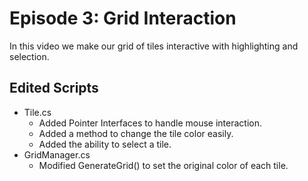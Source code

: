 # Episode 3: Grid Interaction

In this video we make our grid of tiles interactive with highlighting and selection.

## Edited Scripts
- Tile.cs
  - Added Pointer Interfaces to handle mouse interaction.
  - Added a method to change the tile color easily.
  - Added the ability to select a tile.
- GridManager.cs
  - Modified GenerateGrid() to set the original color of each tile.
